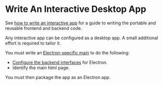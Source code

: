 # Write An Interactive Desktop App

See [how to write an interactive app](./WriteAnInteractiveApp.md) for a guide to writing the portable and reusable frontend and backend code.

Any interactive app can be configured as a desktop app. A small additional effort is required to tailor it.

You must write an [Electron-specific main](../overview/AppTailoring.md) to do the following:
* [Configure the backend interfaces](./RpcInterface.md#3-configure-interfaces) for Electron.
* Identify the main html page.

You must then package the app as an Electron app.